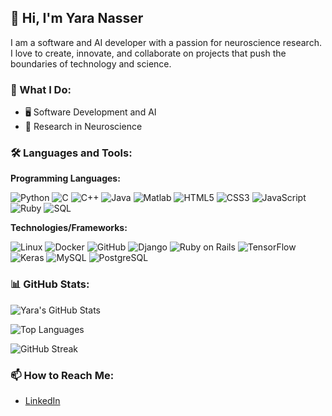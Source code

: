 ## 👋 Hi, I'm Yara Nasser

I am a software and AI developer with a passion for neuroscience research. I love to create, innovate, and collaborate on projects that push the boundaries of technology and science.

### 🧠 What I Do:
- 🖥️ Software Development and AI
- 🔬 Research in Neuroscience

### 🛠️ Languages and Tools:

**Programming Languages:**

![Python](https://img.shields.io/badge/-Python-3776AB?style=flat&logo=python&logoColor=white)
![C](https://img.shields.io/badge/-C-A8B9CC?style=flat&logo=c&logoColor=white)
![C++](https://img.shields.io/badge/-C++-00599C?style=flat&logo=c%2B%2B&logoColor=white)
![Java](https://img.shields.io/badge/-Java-007396?style=flat&logo=java&logoColor=white)
![Matlab](https://img.shields.io/badge/-Matlab-0076A8?style=flat&logo=mathworks&logoColor=white)
![HTML5](https://img.shields.io/badge/-HTML5-E34F26?style=flat&logo=html5&logoColor=white)
![CSS3](https://img.shields.io/badge/-CSS3-1572B6?style=flat&logo=css3&logoColor=white)
![JavaScript](https://img.shields.io/badge/-JavaScript-F7DF1E?style=flat&logo=javascript&logoColor=black)
![Ruby](https://img.shields.io/badge/-Ruby-CC342D?style=flat&logo=ruby&logoColor=white)
![SQL](https://img.shields.io/badge/-SQL-4479A1?style=flat&logo=MySQL&logoColor=white)

**Technologies/Frameworks:**

![Linux](https://img.shields.io/badge/-Linux-FCC624?style=flat&logo=linux&logoColor=black)
![Docker](https://img.shields.io/badge/-Docker-2496ED?style=flat&logo=docker&logoColor=white)
![GitHub](https://img.shields.io/badge/-GitHub-181717?style=flat&logo=github&logoColor=white)
![Django](https://img.shields.io/badge/-Django-092E20?style=flat&logo=django&logoColor=white)
![Ruby on Rails](https://img.shields.io/badge/-Ruby%20on%20Rails-CC0000?style=flat&logo=ruby-on-rails&logoColor=white)
![TensorFlow](https://img.shields.io/badge/-TensorFlow-FF6F00?style=flat&logo=tensorflow&logoColor=white)
![Keras](https://img.shields.io/badge/-Keras-D00000?style=flat&logo=keras&logoColor=white)
![MySQL](https://img.shields.io/badge/-MySQL-4479A1?style=flat&logo=mysql&logoColor=white)
![PostgreSQL](https://img.shields.io/badge/-PostgreSQL-336791?style=flat&logo=postgresql&logoColor=white)

### 📊 GitHub Stats:
![Yara's GitHub Stats](https://github-readme-stats.vercel.app/api?username=yaranasserr&show_icons=true&theme=radical)

![Top Languages](https://github-readme-stats.vercel.app/api/top-langs/?username=yaranasserr&layout=compact&theme=radical)

![GitHub Streak](https://github-readme-streak-stats.herokuapp.com/?user=yaranasserr&theme=radical)

### 📫 How to Reach Me:
- [LinkedIn](https://www.linkedin.com/in/yaranasserr)

